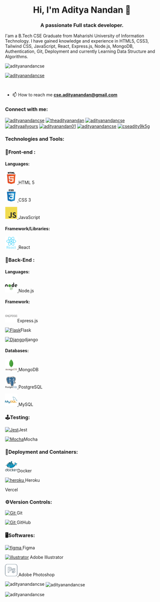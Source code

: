 <h1 align="center">Hi, I'm Aditya Nandan 👋</h1>
<h3 align="center">A passionate Full stack developer.</h3>
<p>I'am a B.Tech CSE Graduate from Maharishi University of Information Technology. I have gained knowledge and experience in HTML5, CSS3, Tailwind CSS, JavaScript, React, Express.js, Node.js, MongoDB, Authentication, Git, Deployment and currently Learning Data Structure and Algorithms.</p>

<p align="left"> <img src="https://komarev.com/ghpvc/?username=adityanandancse&label=Profile%20views&color=0e75b6&style=flat" alt="adityanandancse" /> </p>

<p align="left"> <a href="https://github.com/ryo-ma/github-profile-trophy"><img src="https://github-profile-trophy.vercel.app/?username=adityanandancse" alt="adityanandancse" /></a> </p>

<p align="left"> <a href="https://twitter.com/" target="blank"><img src="https://img.shields.io/twitter/follow/?logo=twitter&style=for-the-badge" alt="" /></a> </p>

- 📫 How to reach me **cse.adityanandan@gmail.com**

<!--### Blogs posts-->
<!-- BLOG-POST-LIST:START -->
<!-- BLOG-POST-LIST:END -->

<h3 align="left">Connect with me:</h3>
<p align="left">
<a href="https://dev.to/adityanandancse" target="blank"><img align="center" src="https://raw.githubusercontent.com/rahuldkjain/github-profile-readme-generator/master/src/images/icons/Social/devto.svg" alt="adityanandancse" height="30" width="40" /></a>
<a href="https://linkedin.com/in/theadityanandan" target="blank"><img align="center" src="https://raw.githubusercontent.com/rahuldkjain/github-profile-readme-generator/master/src/images/icons/Social/linked-in-alt.svg" alt="theadityanandan" height="30" width="40" /></a>
<a href="https://codesandbox.com/adityanandancse" target="blank"><img align="center" src="https://raw.githubusercontent.com/rahuldkjain/github-profile-readme-generator/master/src/images/icons/Social/codesandbox.svg" alt="adityanandancse" height="30" width="40" /></a>
<a href="https://instagram.com/adityaallyours" target="blank"><img align="center" src="https://raw.githubusercontent.com/rahuldkjain/github-profile-readme-generator/master/src/images/icons/Social/instagram.svg" alt="adityaallyours" height="30" width="40" /></a>
<a href="https://www.codechef.com/users/adityanandan01" target="blank"><img align="center" src="https://cdn.jsdelivr.net/npm/simple-icons@3.1.0/icons/codechef.svg" alt="adityanandan01" height="30" width="40" /></a>
<a href="https://www.leetcode.com/adityanandancse" target="blank"><img align="center" src="https://raw.githubusercontent.com/rahuldkjain/github-profile-readme-generator/master/src/images/icons/Social/leet-code.svg" alt="adityanandancse" height="30" width="40" /></a>
<a href="https://auth.geeksforgeeks.org/user/cseadity9k5g" target="blank"><img align="center" src="https://raw.githubusercontent.com/rahuldkjain/github-profile-readme-generator/master/src/images/icons/Social/geeks-for-geeks.svg" alt="cseadity9k5g" height="30" width="40" /></a>
</p>

<h3 align="left">Technologies and Tools:</h3>

<p>
  <h3> <strong>🎨Front-end :</strong></h3>
   <h4>Languages:</h4>
    <p><a href="https://www.w3.org/html/" target="_blank" rel="noreferrer"> <img src="https://raw.githubusercontent.com/devicons/devicon/master/icons/html5/html5-original-wordmark.svg" alt="html5" width="40" height="40"/> </a> HTML 5</p>
    <p> <a href="https://www.w3schools.com/css/" target="_blank" rel="noreferrer"> <img src="https://raw.githubusercontent.com/devicons/devicon/master/icons/css3/css3-original-wordmark.svg" alt="css3" width="40" height="40"/> </a> CSS 3</p>
    <p>  <a href="https://developer.mozilla.org/en-US/docs/Web/JavaScript" target="_blank" rel="noreferrer"> <img src="https://raw.githubusercontent.com/devicons/devicon/master/icons/javascript/javascript-original.svg" alt="javascript" width="40" height="40"/> </a> JavaScript </p>
</p>
<h4>Framework/Libraries:</h4>
  <p> <a href="https://reactjs.org/" target="_blank" rel="noreferrer"> <img src="https://raw.githubusercontent.com/devicons/devicon/master/icons/react/react-original-wordmark.svg" alt="react" width="40" height="40"/> </a> React</p>

  <h3> <strong>🚀Back-End :</strong></h3>
    <h4>Languages:</h4>
    <p> <a href="https://nodejs.org" target="_blank" rel="noreferrer"> <img src="https://raw.githubusercontent.com/devicons/devicon/master/icons/nodejs/nodejs-original-wordmark.svg" alt="nodejs" width="40" height="40"/> </a> Node.js </p>
    <h4>Framework:</h4>
    <p> <a href="#" target="_blank" rel="noreferrer"> <img src="https://raw.githubusercontent.com/devicons/devicon/master/icons/express/express-original-wordmark.svg" alt="express" width="40" height="40"/></a>Express.js</p> 
    <p> <a href="https://flask.palletsprojects.com/en/3.0.x/" target="_blank" rel="noreferrer"> <img src="https://img.icons8.com/?size=100&id=5mbMwDZ796xj&format=png&color=000000" alt="Flask" width="40" height="40"/></a>Flask</p>
    <p> <a href="https://www.djangoproject.com/" target="_blank" rel="noreferrer"> <img src="https://cdn.worldvectorlogo.com/logos/django.svg" alt="Django" width="40" height="40"/></a>django</p>
    <h4>Databases:</h4>
    <p><a href="https://www.mongodb.com/" target="_blank" rel="noreferrer"> <img src="https://raw.githubusercontent.com/devicons/devicon/master/icons/mongodb/mongodb-original-wordmark.svg" alt="mongodb" width="40" height="40"/> </a> MongoDB</p>
    <p><a href="https://www.postgresql.org" target="_blank" rel="noreferrer"> <img src="https://raw.githubusercontent.com/devicons/devicon/master/icons/postgresql/postgresql-original-wordmark.svg" alt="postgresql" width="40" height="40"/> </a>PostgreSQL</p>
   <p><a href="https://www.mysql.com/" target="_blank" rel="noreferrer"> <img src="https://raw.githubusercontent.com/devicons/devicon/master/icons/mysql/mysql-original-wordmark.svg" alt="mysql" width="40" height="40"/> </a>MySQL</p>
    <h3><strong>🕹Testing:</strong></h3>
    <p><a href="#" target="_blank" rel="noreferrer"> <img src="https://www.vectorlogo.zone/logos/jestjsio/jestjsio-icon.svg" alt="Jest" width="40" height="40"/></a>Jest</p>
     <p><a href="#" target="_blank" rel="noreferrer"> <img src="https://www.vectorlogo.zone/logos/mochajs/mochajs-icon.svg" alt="Mocha" width="40" height="40"/></a>Mocha</p>
    <h3><strong>🎯Deployment and Containers:</strong></h3>  
    <p><a href="#" target="_blank" rel="noreferrer"> <img src="https://raw.githubusercontent.com/devicons/devicon/master/icons/docker/docker-original-wordmark.svg" alt="Docker" width="40" height="40"/></a>Docker</p>
     <p><a href="#" target="_blank" rel="noreferrer"> <img src="https://www.vectorlogo.zone/logos/heroku/heroku-icon.svg" alt="heroku" width="40" height="40"/> </a>Heroku</p>
     <p><a href="#" target="_blank" rel="noreferrer"> </a>Vercel</p>
  
<!--<a href="https://www.cprogramming.com/" target="_blank" rel="noreferrer"> <img src="https://raw.githubusercontent.com/devicons/devicon/master/icons/c/c-original.svg" alt="c" width="40" height="40"/></a>-->
  

   <h3><strong>⚙Version Controls:</strong></h3>
    <p><a href="#" target="_blank" rel="noreferrer"> <img src="https://img.icons8.com/?size=100&id=20906&format=png&color=000000" alt="Git" width="40" height="40"/> </a>Git</p>
    <p><a href="#" target="_blank" rel="noreferrer"> <img src="https://img.icons8.com/?size=100&id=12599&format=png&color=000000" alt="Git" width="40" height="40"/> </a>GitHub</p>

  <h3><strong>🖥Softwares:</strong></h3>
  <p><a href="https://www.figma.com/" target="_blank" rel="noreferrer"> <img src="https://www.vectorlogo.zone/logos/figma/figma-icon.svg" alt="figma" width="40" height="40"/> </a>Figma</p> 
  
   <p><a href="https://www.adobe.com/in/products/illustrator.html" target="_blank" rel="noreferrer"> <img src="https://www.vectorlogo.zone/logos/adobe_illustrator/adobe_illustrator-icon.svg" alt="illustrator" width="40" height="40"/></a> Adobe Illustrator</p>
   <p><a href="https://www.photoshop.com/en" target="_blank" rel="noreferrer"> <img src="https://raw.githubusercontent.com/devicons/devicon/master/icons/photoshop/photoshop-line.svg" alt="photoshop" width="40" height="40"/> </a>Adobe Photoshop</p>

   
 <!--  <a href="https://www.python.org" target="_blank" rel="noreferrer"> <img src="https://raw.githubusercontent.com/devicons/devicon/master/icons/python/python-original.svg" alt="python" width="40" height="40"/> </a> -->
  <!-- <a href="https://vuejs.org/" target="_blank" rel="noreferrer"> <img src="https://raw.githubusercontent.com/devicons/devicon/master/icons/vuejs/vuejs-original-wordmark.svg" alt="vuejs" width="40" height="40"/> </a> </p> -->

<p><img align="left" src="https://github-readme-stats.vercel.app/api/top-langs?username=adityanandancse&show_icons=true&locale=en&layout=compact" alt="adityanandancse" /></p>

<p>&nbsp;<img align="center" src="https://github-readme-stats.vercel.app/api?username=adityanandancse&show_icons=true&locale=en" alt="adityanandancse" /></p>

<p><img align="center" src="https://github-readme-streak-stats.herokuapp.com/?user=adityanandancse&" alt="adityanandancse" /></p>
